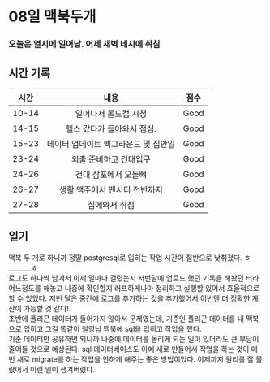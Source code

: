 # 08일 맥북두개

### 오늘은 열시에 일어남. 어제 새벽 네시에 취침

## 시간 기록 
|시간|내용|점수|
|:-:|:-:|:-:|
|10-14|일어나서 롤드컵 시청|Good|
|14-15|헬스 갔다가 돌아와서 점심.|Good|
|15-23|데이터 업데이트 백그라운드 및 집안일|Good|
|23-24|외출 준비하고 건대입구|Good|
|24-26|건대 삼포에서 오돌뼈|Good|
|26-27|생활 맥주에서 맨시티 전반까지|Good|
|27-28|집에와서 취침|Good|

## 일기
맥북 두 개로 하니까 정말 postgresql로 입히는 작업 시간이 절반으로 낮춰졌다. ㅎ_______ㅎ  
로그도 하나씩 남겨서 이제 얼마나 걸렸는지 저번달에 업로드 했던 기록을 해놨던 터라 어느정도를 해놓고 나중에 확인할지 러프하게나마 정리하고 실행할 있어서 효율적으로 할 수 있었다. 저번 달은 중간에 로그를 추가하는 것을 추가했어서 이번엔 더 정확한 계산이 가능할 것 같다!  
초반에 폴리곤 데이터가 들어가지 않아서 문제였는데, 기준인 폴리곤 데이터를 내 맥북으로 입히고 그걸 똑같이 철영님 맥북에 sql을 입히고 작업을 했다.  
기준 데이터만 공유하면 되니까 나중에 데이터를 올리게 되는 일이 있더라도 큰 부담이 줄어들 것으로 예상된다. sql 데이터베이스도 아예 새로 만들어서 작업을 하는 것이 매번 새로 migrate를 하는 작업을 안하게 해주는 좋은 방법이었다. 이제까지 원리를 잘 몰랐어서 이런 일이 생겨버렸다.